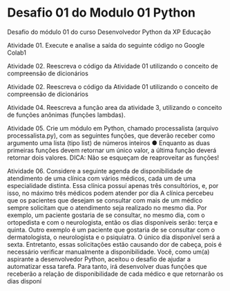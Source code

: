 # Desafio 01 do Modulo 01 Python
Desafio do módulo 01 do curso Desenvolvedor Python da XP Educação


Atividade 01. Execute e analise a saída do seguinte código no Google Colab1

Atividade 02. Reescreva o código da Atividade 01 utilizando o conceito de 
compreensão de dicionários

Atividade 02. Reescreva o código da Atividade 01 utilizando o conceito de 
compreensão de dicionários

Atividade 04. Reescreva a função area da atividade 3, utilizando o conceito de 
funções anônimas (funções lambdas).

Atividade 05. Crie um módulo em Python, chamado processalista (arquivo processalista.py), 
com as seguintes funções, que deverão receber como argumento uma lista (tipo 
list) de números inteiros
● Enquanto as duas primeiras funções devem retornar um único valor, a última 
função deverá retornar dois valores. 
DICA: Não se esqueçam de reaproveitar as funções!

Atividade 06. Considere a seguinte agenda de disponibilidade de atendimento de 
uma clínica com vários médicos, cada um de uma especialidade distinta. Essa 
clínica possuí apenas três consultórios, e, por isso, no máximo três médicos podem 
atender por dia
A clínica percebeu que os pacientes que desejam se consultar com mais de um 
médico sempre solicitam que o atendimento seja realizado no mesmo dia. Por 
exemplo, um paciente gostaria de se consultar, no mesmo dia, com o ortopedista
e com o neurologista, então os dias disponíveis serão: terça e quinta. Outro 
exemplo é um paciente que gostaria de se consultar com o dermatologista, o 
neurologista e o psiquiatra. O único dia disponível será a sexta.
Entretanto, essas solicitações estão causando dor de cabeça, pois é necessário 
verificar manualmente a disponibilidade. Você, como um(a) aspirante a 
desenvolvedor Python, aceitou o desafio de ajudar a automatizar essa tarefa. Para 
tanto, irá desenvolver duas funções que receberão a relação de disponibilidade de 
cada médico e que retornarão os dias disponí